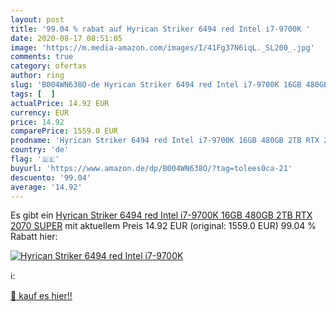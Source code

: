 ```yaml
---
layout: post
title: '99.04 % rabat auf Hyrican Striker 6494 red Intel i7-9700K '
date: 2020-08-17 08:51:05
image: 'https://m.media-amazon.com/images/I/41Fg37N6iqL._SL200_.jpg'
comments: true
category: ofertas
author: ring
slug: 'B004WN638O-de Hyrican Striker 6494 red Intel i7-9700K 16GB 480GB 2TB RTX...'
tags: [  ]
actualPrice: 14.92 EUR
currency: EUR
price: 14.92
comparePrice: 1559.0 EUR
prodname: 'Hyrican Striker 6494 red Intel i7-9700K 16GB 480GB 2TB RTX 2070 SUPER'
country: 'de'
flag: '🇩🇪'
buyurl: 'https://www.amazon.de/dp/B004WN638O/?tag=tolees0ca-21'
descuento: '99.04'
average: '14.92'
---
```


Es gibt ein [Hyrican Striker 6494 red Intel i7-9700K 16GB 480GB 2TB RTX 2070 SUPER](https://www.amazon.de/dp/B004WN638O/?tag=tolees0ca-21) mit aktuellem Preis 14.92 EUR (original: 1559.0 EUR) 99.04 % Rabatt hier:

[![Hyrican Striker 6494 red Intel i7-9700K ](https://m.media-amazon.com/images/I/41Fg37N6iqL._SL200_.jpg)](https://www.amazon.de/dp/B004WN638O/?tag=tolees0ca-21)

ℹ️:


[🛒 kauf es hier!!](https://www.amazon.de/dp/B004WN638O/?tag=tolees0ca-21)

